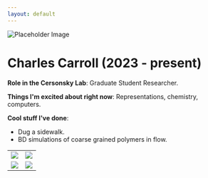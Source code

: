 ```yaml
---
layout: default
---
```


<!-- Replace `example_student` with your name -->
<img src="/assets/img/charles_carroll.png" alt="Placeholder Image" class="center" style="max-width: 100%">

<!-- Replace `Example Student` with your name and include your start date-->
# **Charles Carroll (2023 - present)**

<!-- Choose your title -- feel free to be professionally silly -->
**Role in the Cersonsky Lab**: Graduate Student Researcher.

<!-- Name at least one research topic amongst this list -->
**Things I'm excited about right now**: Representations, chemistry, computers.

<!-- Ultimately, we'll use this section to
     include papers and talks, and contributions
     But for now put whatever you want -->
**Cool stuff I've done**: 
* Dug a sidewalk.
* BD simulations of coarse grained polymers in flow.


<!-- If you have photos you would like to exhibit,
     save them as `/assets/member_images/your_name_photo_#.png`
     and replace example_student below -->

|      |      |
|:----:|:----:|
|![](/assets/img/charles_carroll_1.png) | ![](/assets/img/charles_carroll_2.png) |
|![](/assets/img/charles_carroll_3.png) | ![](/assets/img/charles_carroll_4.png) |
